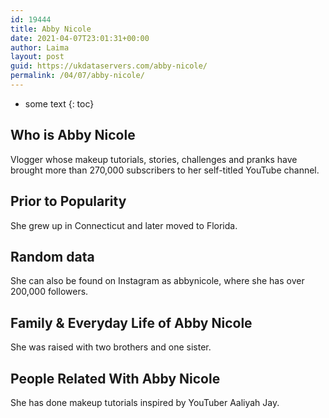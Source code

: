 ```yaml
---
id: 19444
title: Abby Nicole
date: 2021-04-07T23:01:31+00:00
author: Laima
layout: post
guid: https://ukdataservers.com/abby-nicole/
permalink: /04/07/abby-nicole/
---
```


* some text
{: toc}


## Who is Abby Nicole
                  
                  
                  
Vlogger whose makeup tutorials, stories, challenges and pranks have brought more than 270,000 subscribers to her self-titled YouTube channel. 
                  
              
            
              
            
                
                
                
## Prior to Popularity
                  
                  
                  
She grew up in Connecticut and later moved to Florida. 
                  
              
            
              
            
                
                
                
## Random data
                  
                  
                  
She can also be found on Instagram as abbynicole, where she has over 200,000 followers.
                  
              
            
              
            
                
                
                
## Family & Everyday Life of Abby Nicole
                  
                  
                  
She was raised with two brothers and one sister.
                  
              
            
              
            
                
                
                
## People Related With Abby Nicole
                  
                  
                  
She has done makeup tutorials inspired by YouTuber Aaliyah Jay.
                  
              
            
              
            
                
              
            
              
              
            
            
              
            
          
          
          